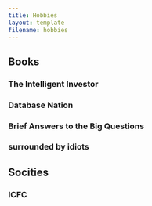 ```yaml
---
title: Hobbies
layout: template
filename: hobbies
--- 
```


## Books
### The Intelligent Investor
### Database Nation
### Brief Answers to the Big Questions
### surrounded by idiots

## Socities
### ICFC